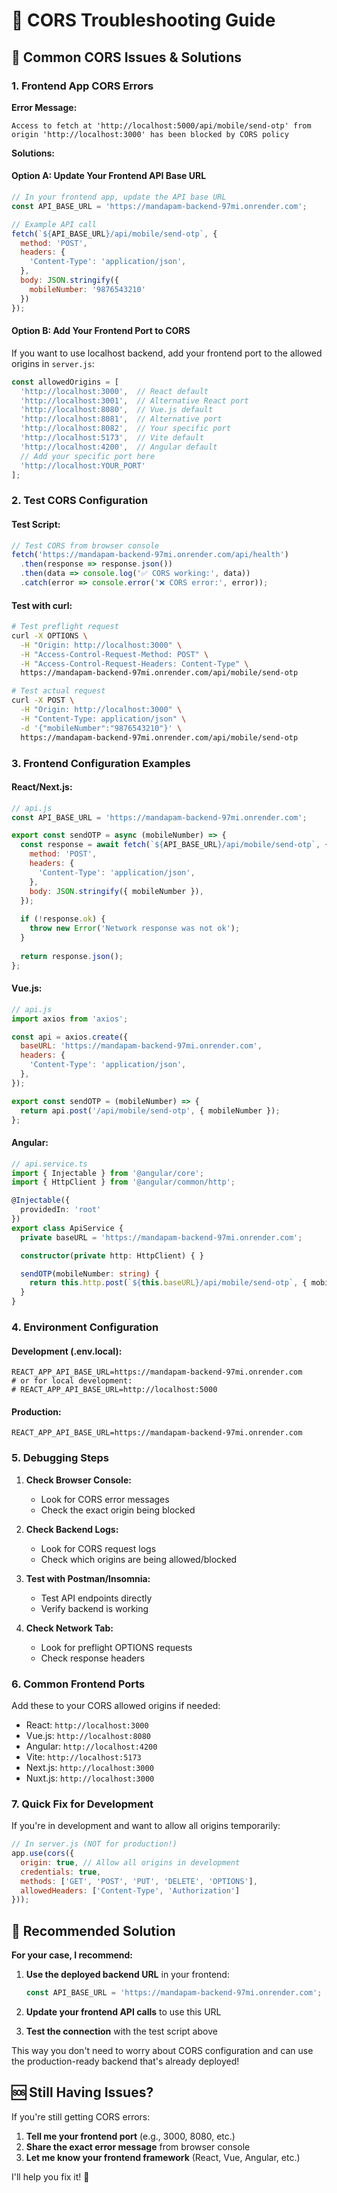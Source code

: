 # 🔧 CORS Troubleshooting Guide

## 🚨 **Common CORS Issues & Solutions**

### **1. Frontend App CORS Errors**

**Error Message:**
```
Access to fetch at 'http://localhost:5000/api/mobile/send-otp' from origin 'http://localhost:3000' has been blocked by CORS policy
```

**Solutions:**

#### **Option A: Update Your Frontend API Base URL**
```javascript
// In your frontend app, update the API base URL
const API_BASE_URL = 'https://mandapam-backend-97mi.onrender.com';

// Example API call
fetch(`${API_BASE_URL}/api/mobile/send-otp`, {
  method: 'POST',
  headers: {
    'Content-Type': 'application/json',
  },
  body: JSON.stringify({
    mobileNumber: '9876543210'
  })
});
```

#### **Option B: Add Your Frontend Port to CORS**
If you want to use localhost backend, add your frontend port to the allowed origins in `server.js`:

```javascript
const allowedOrigins = [
  'http://localhost:3000',  // React default
  'http://localhost:3001',  // Alternative React port
  'http://localhost:8080',  // Vue.js default
  'http://localhost:8081',  // Alternative port
  'http://localhost:8082',  // Your specific port
  'http://localhost:5173',  // Vite default
  'http://localhost:4200',  // Angular default
  // Add your specific port here
  'http://localhost:YOUR_PORT'
];
```

### **2. Test CORS Configuration**

#### **Test Script:**
```javascript
// Test CORS from browser console
fetch('https://mandapam-backend-97mi.onrender.com/api/health')
  .then(response => response.json())
  .then(data => console.log('✅ CORS working:', data))
  .catch(error => console.error('❌ CORS error:', error));
```

#### **Test with curl:**
```bash
# Test preflight request
curl -X OPTIONS \
  -H "Origin: http://localhost:3000" \
  -H "Access-Control-Request-Method: POST" \
  -H "Access-Control-Request-Headers: Content-Type" \
  https://mandapam-backend-97mi.onrender.com/api/mobile/send-otp

# Test actual request
curl -X POST \
  -H "Origin: http://localhost:3000" \
  -H "Content-Type: application/json" \
  -d '{"mobileNumber":"9876543210"}' \
  https://mandapam-backend-97mi.onrender.com/api/mobile/send-otp
```

### **3. Frontend Configuration Examples**

#### **React/Next.js:**
```javascript
// api.js
const API_BASE_URL = 'https://mandapam-backend-97mi.onrender.com';

export const sendOTP = async (mobileNumber) => {
  const response = await fetch(`${API_BASE_URL}/api/mobile/send-otp`, {
    method: 'POST',
    headers: {
      'Content-Type': 'application/json',
    },
    body: JSON.stringify({ mobileNumber }),
  });
  
  if (!response.ok) {
    throw new Error('Network response was not ok');
  }
  
  return response.json();
};
```

#### **Vue.js:**
```javascript
// api.js
import axios from 'axios';

const api = axios.create({
  baseURL: 'https://mandapam-backend-97mi.onrender.com',
  headers: {
    'Content-Type': 'application/json',
  },
});

export const sendOTP = (mobileNumber) => {
  return api.post('/api/mobile/send-otp', { mobileNumber });
};
```

#### **Angular:**
```typescript
// api.service.ts
import { Injectable } from '@angular/core';
import { HttpClient } from '@angular/common/http';

@Injectable({
  providedIn: 'root'
})
export class ApiService {
  private baseURL = 'https://mandapam-backend-97mi.onrender.com';

  constructor(private http: HttpClient) { }

  sendOTP(mobileNumber: string) {
    return this.http.post(`${this.baseURL}/api/mobile/send-otp`, { mobileNumber });
  }
}
```

### **4. Environment Configuration**

#### **Development (.env.local):**
```env
REACT_APP_API_BASE_URL=https://mandapam-backend-97mi.onrender.com
# or for local development:
# REACT_APP_API_BASE_URL=http://localhost:5000
```

#### **Production:**
```env
REACT_APP_API_BASE_URL=https://mandapam-backend-97mi.onrender.com
```

### **5. Debugging Steps**

1. **Check Browser Console:**
   - Look for CORS error messages
   - Check the exact origin being blocked

2. **Check Backend Logs:**
   - Look for CORS request logs
   - Check which origins are being allowed/blocked

3. **Test with Postman/Insomnia:**
   - Test API endpoints directly
   - Verify backend is working

4. **Check Network Tab:**
   - Look for preflight OPTIONS requests
   - Check response headers

### **6. Common Frontend Ports**

Add these to your CORS allowed origins if needed:
- React: `http://localhost:3000`
- Vue.js: `http://localhost:8080`
- Angular: `http://localhost:4200`
- Vite: `http://localhost:5173`
- Next.js: `http://localhost:3000`
- Nuxt.js: `http://localhost:3000`

### **7. Quick Fix for Development**

If you're in development and want to allow all origins temporarily:

```javascript
// In server.js (NOT for production!)
app.use(cors({
  origin: true, // Allow all origins in development
  credentials: true,
  methods: ['GET', 'POST', 'PUT', 'DELETE', 'OPTIONS'],
  allowedHeaders: ['Content-Type', 'Authorization']
}));
```

## 🎯 **Recommended Solution**

**For your case, I recommend:**

1. **Use the deployed backend URL** in your frontend:
   ```javascript
   const API_BASE_URL = 'https://mandapam-backend-97mi.onrender.com';
   ```

2. **Update your frontend API calls** to use this URL

3. **Test the connection** with the test script above

This way you don't need to worry about CORS configuration and can use the production-ready backend that's already deployed!

## 🆘 **Still Having Issues?**

If you're still getting CORS errors:

1. **Tell me your frontend port** (e.g., 3000, 8080, etc.)
2. **Share the exact error message** from browser console
3. **Let me know your frontend framework** (React, Vue, Angular, etc.)

I'll help you fix it! 🚀
